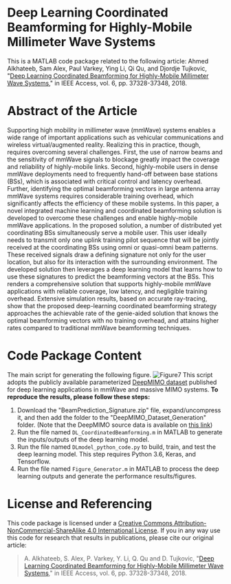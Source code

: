 # Deep Learning Coordinated Beamforming for Highly-Mobile Millimeter Wave Systems
This is a MATLAB code package related to the following article:
Ahmed Alkhateeb, Sam Alex, Paul Varkey, Ying Li, Qi Qu, and Djordje Tujkovic, "[Deep Learning Coordinated Beamforming for Highly-Mobile Millimeter Wave Systems](https://arxiv.org/abs/1804.10334)," in IEEE Access, vol. 6, pp. 37328-37348, 2018.
# Abstract of the Article
Supporting high mobility in millimeter wave (mmWave) systems enables a wide range of important applications such as vehicular communications and wireless virtual/augmented reality. Realizing this in practice, though, requires overcoming several challenges. First, the use of narrow beams and the sensitivity of mmWave signals to blockage greatly impact the coverage and reliability of highly-mobile links. Second, highly-mobile users in dense mmWave deployments need to frequently hand-off between base stations (BSs), which is associated with critical control and latency overhead. Further, identifying the optimal beamforming vectors in large antenna array mmWave systems requires considerable training overhead, which significantly affects the efficiency of these mobile systems. In this paper, a novel integrated machine learning and coordinated beamforming solution is developed to overcome these challenges and enable highly-mobile mmWave applications. In the proposed solution, a number of distributed yet coordinating BSs simultaneously serve a mobile user. This user ideally needs to transmit only one uplink training pilot sequence that will be jointly received at the coordinating BSs using omni or quasi-omni beam patterns. These received signals draw a defining signature not only for the user location, but also for its interaction with the surrounding environment. The developed solution then leverages a deep learning model that learns how to use these signatures to predict the beamforming vectors at the BSs. This renders a comprehensive solution that supports highly-mobile mmWave applications with reliable coverage, low latency, and negligible training overhead. Extensive simulation results, based on accurate ray-tracing, show that the proposed deep-learning coordinated beamforming strategy approaches the achievable rate of the genie-aided solution that knows the optimal beamforming vectors with no training overhead, and attains higher rates compared to traditional mmWave beamforming techniques.
# Code Package Content
The main script for generating the following figure.
![Figure7](https://github.com/WSLCL/DeepLearning-CoordinatedBeamforming/blob/master/Result_BF.png)
This script adopts the publicly available parameterized [DeepMIMO dataset](http://deepmimo.net/) published for deep learning applications in mmWave and massive MIMO systems.
**To reproduce the results, please follow these steps:**
1. Download the "BeamPrediction_Signature.zip" file, expand/uncompress it, and then add the folder to the "DeepMIMO_Dataset_Generation" folder. (Note that the DeepMIMO source data is available on [this link](http://deepmimo.net/))
2. Run the file named `DL_CoordinatedBeamforming.m` in MATLAB to generate the inputs/outputs of the deep learning model.
3. Run the file named `DLmodel_python_code.py` to build, train, and test the deep learning model. This step requires Python 3.6, Keras, and Tensorflow.
4. Run the file named `Figure_Generator.m` in MATLAB to process the deep learning outputs and generate the performance results/figures.
# License and Referencing
This code package is licensed under a [Creative Commons Attribution-NonCommercial-ShareAlike 4.0 International License](https://creativecommons.org/licenses/by-nc-sa/4.0/). If you in any way use this code for research that results in publications, please cite our original article:

> A. Alkhateeb, S. Alex, P. Varkey, Y. Li, Q. Qu and D. Tujkovic, "[Deep Learning Coordinated Beamforming for Highly-Mobile Millimeter Wave Systems](https://arxiv.org/abs/1804.10334)," in IEEE Access, vol. 6, pp. 37328-37348, 2018.
